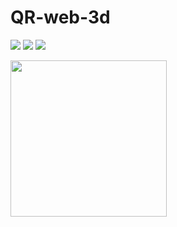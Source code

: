 # QR-web-3d
[![](https://img.shields.io/badge/-Language-D8D81F?style=for-the-badge&logo=javascript&logoColor=white)]() [![](https://img.shields.io/badge/-Language-CF60DF?style=for-the-badge&logo=html5&logoColor=white)]() [![](https://img.shields.io/badge/-Language-5BC5E3?style=for-the-badge&logo=css3&logoColor=white)]()

<img src="./~Gifs/preview.gif" width="250">
